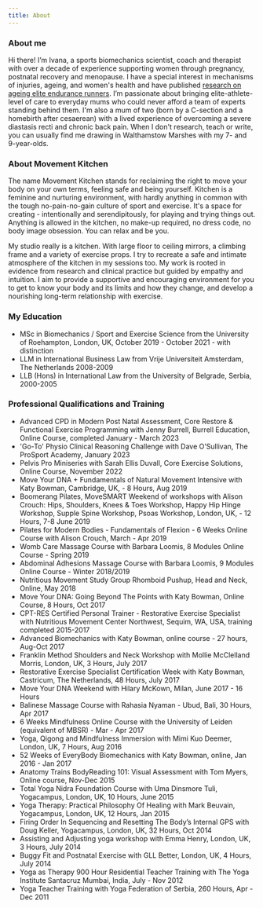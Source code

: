 ```yaml
---
title: About
---
```


### About me

Hi there! I’m Ivana, a sports biomechanics scientist, coach and therapist with over a decade of experience supporting women through pregnancy, postnatal recovery and menopause. I have a special interest in mechanisms of injuries, ageing, and women's health and have published [research on ageing elite endurance runners](https://commons.nmu.edu/isbs/vol40/iss1/36/). I’m passionate about bringing elite-athlete-level of care to everyday mums who could never afford a team of experts standing behind them. I'm also a mum of two (born by a C-section and a homebirth after cesaerean) with a lived experience of overcoming a severe diastasis recti and chronic back pain. When I don't research, teach or write, you can usually find me drawing in Walthamstow Marshes with my 7- and 9-year-olds.

### About Movement Kitchen

The name Movement Kitchen stands for reclaiming the right to move your body on your own terms, feeling safe and being yourself. Kitchen is a feminine and nurturing environment, with hardly anything in common with the tough no-pain-no-gain culture of sport and exercise. It's a space for creating - intentionally and serendipitously, for playing and trying things out. Anything is allowed in the kitchen, no make-up required, no dress code, no body image obsession. You can relax and be you.

My studio really is a kitchen. With large floor to ceiling mirrors, a climbing frame and a variety of exercise props. I try to recreate a safe and intimate atmosphere of the kitchen in my sessions too. My work is rooted in evidence from research and clinical practice but guided by empathy and intuition. I aim to provide a supportive and encouraging environment for you to get to know your body and its limits and how they change, and develop a nourishing long-term relationship with exercise. 


### My Education

- MSc in Biomechanics / Sport and Exercise Science from the University of
  Roehampton, London, UK, October 2019 - October 2021 - with distinction
- LLM in International Business Law from Vrije Universiteit Amsterdam, The
  Netherlands 2008-2009
- LLB (Hons) in International Law from the University of Belgrade, Serbia,
  2000-2005

### Professional Qualifications and Training

- Advanced CPD in Modern Post Natal Assessment, Core Restore & Functional Exercise Programming with Jenny Burrell,
  Burrell Education, Online Course, completed January - March 2023
- 'Go-To' Physio Clinical Reasoning Challenge with Dave O’Sullivan, The ProSport Academy, January 2023
- Pelvis Pro Miniseries with Sarah Ellis Duvall, Core Exercise Solutions, Online Course, November 2022
- Move Your DNA + Fundamentals of Natural Movement Intensive with Katy Bowman,
  Cambridge, UK, - 8 Hours, Aug 2019 
- Boomerang Pilates, MoveSMART Weekend of workshops with Alison Crouch: Hips,
  Shoulders, Knees & Toes Workshop, Happy Hip Hinge Workshop, Supple Spine
  Workshop, Psoas Workshop, London, UK,  - 12 Hours, 7-8 June 2019
- Pilates for Modern Bodies - Fundamentals of Flexion - 6 Weeks Online Course
  with Alison Crouch, March - Apr 2019
- Womb Care Massage Course with Barbara Loomis, 8 Modules Online Course - Spring
  2019
- Abdominal Adhesions Massage Course with Barbara Loomis, 9 Modules Online
  Course - Winter 2018/2019
- Nutritious Movement Study Group Rhomboid Pushup, Head and Neck, Online, May
  2018
- Move Your DNA: Going Beyond The Points with Katy Bowman, Online Course, 8 Hours, Oct
  2017
- CPT-RES Certified Personal Trainer - Restorative Exercise Specialist with
  Nutritious Movement Center Northwest, Sequim, WA, USA, training completed
  2015-2017
- Advanced Biomechanics with Katy Bowman, online course - 27 hours, Aug-Oct 2017
- Franklin Method Shoulders and Neck Workshop with Mollie McClelland Morris,
  London, UK, 3 Hours, July 2017
- Restorative Exercise Specialist Certification Week with Katy Bowman,
  Castricum, The Netherlands,  48 Hours, July 2017
- Move Your DNA Weekend with Hilary McKown, Milan, June 2017 - 16 Hours
- Balinese Massage Course with Rahasia Nyaman - Ubud, Bali, 30 Hours, Apr 2017
- 6 Weeks Mindfulness Online Course with the University of Leiden (equivalent of
  MBSR) - Mar - Apr 2017
- Yoga, Qigong and Mindfulness Immersion with Mimi Kuo Deemer, London, UK, 7 Hours, Aug
  2016
- 52 Weeks of EveryBody Biomechanics with Katy Bowman, online, Jan 2016 - Jan
  2017
- Anatomy Trains BodyReading 101: Visual Assessment with Tom Myers, Online
  course, Nov-Dec 2015
- Total Yoga Nidra Foundation Course with Uma Dinsmore Tuli, Yogacampus, London,
  UK, 10 Hours, June 2015
- Yoga Therapy: Practical Philosophy Of Healing with Mark Beuvain, Yogacampus,
  London, UK, 12 Hours, Jan 2015
- Firing Order In Sequencing and Resetting The Body’s Internal GPS with Doug
  Keller, Yogacampus, London, UK, 32 Hours, Oct 2014
- Assisting and Adjusting yoga workshop with Emma Henry, London, UK, 3 Hours, July 2014
- Buggy Fit and Postnatal Exercise with GLL Better, London, UK, 4 Hours, July 2014
- Yoga as Therapy 900 Hour Residential Teacher Training with The Yoga Institute Santacruz Mumbai, India, July -
  Nov 2012
- Yoga Teacher Training with Yoga Federation of Serbia, 260 Hours, Apr - Dec 2011